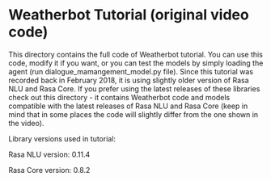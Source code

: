 # Weatherbot Tutorial (original video code)

This directory contains the full code of Weatherbot tutorial. You can use this code, modify it if you want, or you can test the models by simply loading the agent (run dialogue_mamangement_model.py file).
Since this tutorial was recorded back in February 2018, it is using slightly older version of Rasa NLU and Rasa Core. If you prefer using the latest releases of these libraries check out
this directory - it contains Weatherbot code and models compatible with the latest releases of Rasa NLU and Rasa Core (keep in mind that in some places the code will slightly differ from the one shown in the video).

Library versions used in tutorial:

Rasa NLU version: 0.11.4

Rasa Core version: 0.8.2